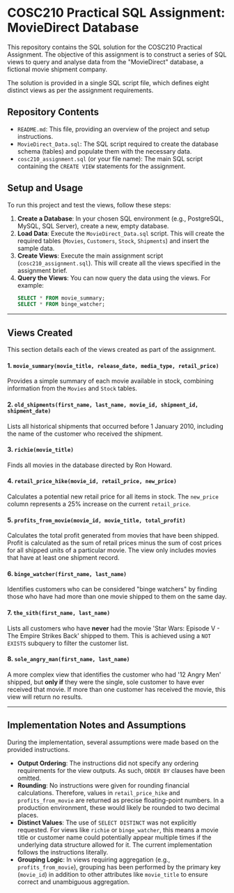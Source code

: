 # COSC210 Practical SQL Assignment: MovieDirect Database

This repository contains the SQL solution for the COSC210 Practical Assignment. The objective of this assignment is to construct a series of SQL views to query and analyse data from the "MovieDirect" database, a fictional movie shipment company.

The solution is provided in a single SQL script file, which defines eight distinct views as per the assignment requirements.

## Repository Contents

*   `README.md`: This file, providing an overview of the project and setup instructions.
*   `MovieDirect_Data.sql`: The SQL script required to create the database schema (tables) and populate them with the necessary data.
*   `cosc210_assignment.sql` (or your file name): The main SQL script containing the `CREATE VIEW` statements for the assignment.

## Setup and Usage

To run this project and test the views, follow these steps:

1.  **Create a Database**: In your chosen SQL environment (e.g., PostgreSQL, MySQL, SQL Server), create a new, empty database.
2.  **Load Data**: Execute the `MovieDirect_Data.sql` script. This will create the required tables (`Movies`, `Customers`, `Stock`, `Shipments`) and insert the sample data.
3.  **Create Views**: Execute the main assignment script (`cosc210_assignment.sql`). This will create all the views specified in the assignment brief.
4.  **Query the Views**: You can now query the data using the views. For example:
    ```sql
    SELECT * FROM movie_summary;
    SELECT * FROM binge_watcher;
    ```

---

## Views Created

This section details each of the views created as part of the assignment.

#### 1. `movie_summary(movie_title, release_date, media_type, retail_price)`
Provides a simple summary of each movie available in stock, combining information from the `Movies` and `Stock` tables.

#### 2. `old_shipments(first_name, last_name, movie_id, shipment_id, shipment_date)`
Lists all historical shipments that occurred before 1 January 2010, including the name of the customer who received the shipment.

#### 3. `richie(movie_title)`
Finds all movies in the database directed by Ron Howard.

#### 4. `retail_price_hike(movie_id, retail_price, new_price)`
Calculates a potential new retail price for all items in stock. The `new_price` column represents a 25% increase on the current `retail_price`.

#### 5. `profits_from_movie(movie_id, movie_title, total_profit)`
Calculates the total profit generated from movies that have been shipped. Profit is calculated as the sum of retail prices minus the sum of cost prices for all shipped units of a particular movie. The view only includes movies that have at least one shipment record.

#### 6. `binge_watcher(first_name, last_name)`
Identifies customers who can be considered "binge watchers" by finding those who have had more than one movie shipped to them on the same day.

#### 7. `the_sith(first_name, last_name)`
Lists all customers who have **never** had the movie 'Star Wars: Episode V - The Empire Strikes Back' shipped to them. This is achieved using a `NOT EXISTS` subquery to filter the customer list.

#### 8. `sole_angry_man(first_name, last_name)`
A more complex view that identifies the customer who had '12 Angry Men' shipped, but **only if** they were the single, sole customer to have ever received that movie. If more than one customer has received the movie, this view will return no results.

---

## Implementation Notes and Assumptions

During the implementation, several assumptions were made based on the provided instructions.

*   **Output Ordering**: The instructions did not specify any ordering requirements for the view outputs. As such, `ORDER BY` clauses have been omitted.
*   **Rounding**: No instructions were given for rounding financial calculations. Therefore, values in `retail_price_hike` and `profits_from_movie` are returned as precise floating-point numbers. In a production environment, these would likely be rounded to two decimal places.
*   **Distinct Values**: The use of `SELECT DISTINCT` was not explicitly requested. For views like `richie` or `binge_watcher`, this means a movie title or customer name could potentially appear multiple times if the underlying data structure allowed for it. The current implementation follows the instructions literally.
*   **Grouping Logic**: In views requiring aggregation (e.g., `profits_from_movie`), grouping has been performed by the primary key (`movie_id`) in addition to other attributes like `movie_title` to ensure correct and unambiguous aggregation.
